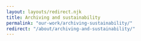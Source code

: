 ```yaml
---
layout: layouts/redirect.njk
title: Archiving and sustainability
permalink: "our-work/archiving-sustainability/"
redirect: "/about/archiving-and-sustainability/"
---
```

